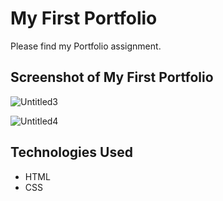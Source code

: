 # My First Portfolio

Please find my Portfolio assignment.

## Screenshot of My First Portfolio

![Untitled3](https://user-images.githubusercontent.com/102841726/181996858-926cfc4f-bc9e-42aa-8530-bf4ca9413489.png)

![Untitled4](https://user-images.githubusercontent.com/102841726/181996867-309aeb7e-7d71-4f3a-b5ad-5ece5aabe51d.png)

## Technologies Used

- HTML
- CSS

